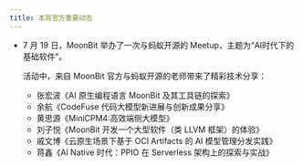 ```yaml
---
title: 本周官方重要动态
---
```


- 7 月 19 日，MoonBit 举办了一次与蚂蚁开源的 Meetup，主题为“AI时代下的基础软件”。

  活动中，来自 MoonBit 官方与蚂蚁开源的老师带来了精彩技术分享：

  - 张宏波《AI 原生编程语言 MoonBit 及其工具链的探索》
  - 余航《CodeFuse 代码大模型新进展与创新成果分享》
  - 黄思源《MiniCPM4:高效端侧大模型》
  - 刘子悦《MoonBit 开发一个大型软件（类 LLVM 框架）的体验》
  - 戚文博《云原生场景下基于 OCl Artifacts 的 AI 模型管理分发实践》
  - 蒋鑫《Al Native 时代：PPIO 在 Serverless 架构上的探索与实战》
